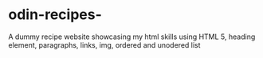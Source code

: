 # odin-recipes-
A dummy recipe website showcasing my html skills using HTML 5, heading element, paragraphs, links, img, ordered and unodered list